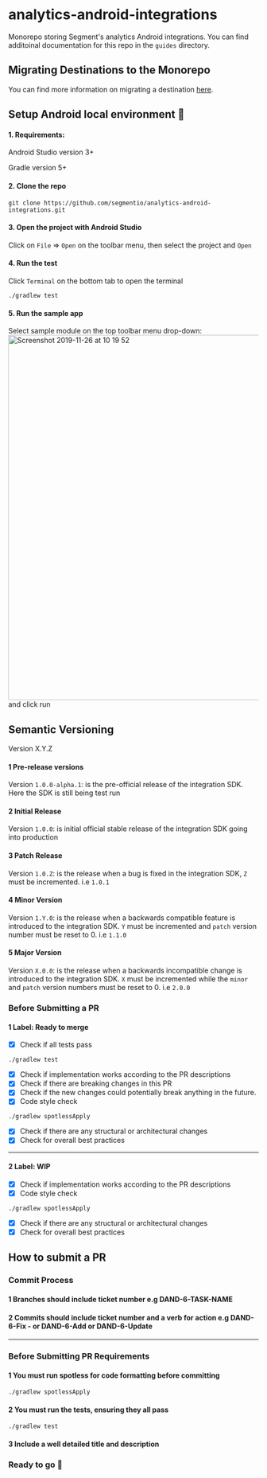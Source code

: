 # analytics-android-integrations
Monorepo storing Segment's analytics Android integrations. You can find additoinal documentation for this repo in the `guides` directory.

## Migrating Destinations to the Monorepo
You can find more information on migrating a destination [here](./guides/MIGRATING.md).

## Setup Android local environment :memo:
#### 1. Requirements:
Android Studio  version 3+

Gradle version 5+

#### 2. Clone the repo
```shell
git clone https://github.com/segmentio/analytics-android-integrations.git
```

#### 3. Open the project with Android Studio 

 Click on `File` => `Open` on the toolbar menu, then select the project and `Open`

#### 4. Run the test

Click `Terminal` on the bottom tab to open the terminal 
```shell
./gradlew test
```
#### 5. Run the sample app

Select sample module on the top toolbar menu drop-down:
<img width="734" alt="Screenshot 2019-11-26 at 10 19 52" src="https://user-images.githubusercontent.com/20865566/69715500-a2628e80-1108-11ea-8d27-52297b11d9a8.png">
and click run

## Semantic Versioning

Version X.Y.Z
#### 1 Pre-release versions
Version `1.0.0-alpha.1`: is the pre-official release of the integration SDK. Here the SDK is still being test run

#### 2 Initial Release
Version `1.0.0`: is initial official stable release of the integration SDK going into production

#### 3 Patch Release
Version `1.0.Z`: is the release when a bug is fixed in the integration SDK, `Z` must be incremented. i.e `1.0.1`

#### 4 Minor Version 
Version `1.Y.0`: is the release when a backwards compatible feature is introduced to the integration SDK. `Y` must be incremented and `patch` version number must be reset to 0. i.e `1.1.0`

#### 5 Major Version 
Version `X.0.0`: is the release when a backwards incompatible change is introduced to the integration SDK. `X` must  be incremented while the `minor` and `patch` version numbers must be reset to 0. i.e  `2.0.0`

### Before Submitting a PR

#### 1 Label: Ready to merge
- [x] Check if all tests pass
```
./gradlew test
```
- [x] Check if implementation works according to the PR descriptions
- [x] Check if there are breaking changes in this PR
- [x] Check if the new changes could potentially break anything in the future.
- [x] Code style check
```
./gradlew spotlessApply
```
- [x] Check if there are any structural or architectural changes 
- [x] Check for overall best practices
----
#### 2 Label: WIP
- [x] Check if implementation works according to the PR descriptions
- [x] Code style check
```
./gradlew spotlessApply
```
- [x] Check if there are any structural or architectural changes 
- [x] Check for overall best practices

## How to submit a PR 

### Commit Process
#### 1 Branches should include ticket number e.g DAND-6-TASK-NAME
#### 2 Commits should include ticket number and a verb for action e.g DAND-6-Fix - or DAND-6-Add or DAND-6-Update
---
### Before Submitting PR Requirements
#### 1 You must run spotless for code formatting before committing
```
./gradlew spotlessApply
```
#### 2 You must run the tests, ensuring they all pass
```
./gradlew test
```
#### 3 Include a well detailed title and description 

### Ready to go :rocket:
